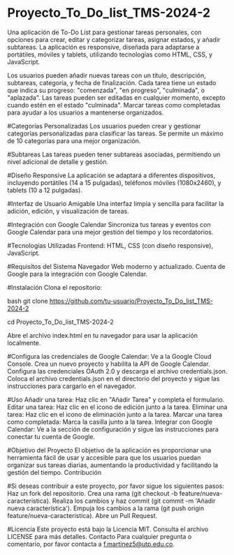 # Proyecto_To_Do_list_TMS-2024-2
Una aplicación de To-Do List para gestionar tareas personales, con opciones para crear, editar y categorizar tareas, asignar estados, y añadir subtareas. La aplicación es responsive, diseñada para adaptarse a portátiles, móviles y tablets, utilizando tecnologías como HTML, CSS, y JavaScript.

Los usuarios pueden añadir nuevas tareas con un título, descripción, subtareas, categoría, y fecha de finalización.
Cada tarea tiene un estado que indica su progreso: "comenzada", "en progreso", "culminada", o "aplazada".
Las tareas pueden ser editadas en cualquier momento, excepto cuando estén en el estado "culminada".
Marcar tareas como completadas para ayudar a los usuarios a mantenerse organizados.

#Categorías Personalizadas
Los usuarios pueden crear y gestionar categorías personalizadas para clasificar las tareas.
Se permite un máximo de 10 categorías para una mejor organización.

#Subtareas
Las tareas pueden tener subtareas asociadas, permitiendo un nivel adicional de detalle y gestión.

#Diseño Responsive
La aplicación se adaptará a diferentes dispositivos, incluyendo portátiles (14 a 15 pulgadas), teléfonos móviles (1080x2460), y tablets (10 a 12 pulgadas).

#Interfaz de Usuario Amigable
Una interfaz limpia y sencilla para facilitar la adición, edición, y visualización de tareas.

#Integración con Google Calendar
Sincroniza tus tareas y eventos con Google Calendar para una mejor gestión del tiempo y los recordatorios.

#Tecnologías Utilizadas
Frontend: HTML, CSS (con diseño responsive), JavaScript.

#Requisitos del Sistema
Navegador Web moderno y actualizado.
Cuenta de Google para la integración con Google Calendar.

#Instalación
Clona el repositorio:

bash
git clone https://github.com/tu-usuario/Proyecto_To_Do_list_TMS-2024-2

cd Proyecto_To_Do_list_TMS-2024-2

Abre el archivo index.html en tu navegador para usar la aplicación localmente.

#Configura las credenciales de Google Calendar:
    Ve a la Google Cloud Console.
    Crea un nuevo proyecto y habilita la API de Google Calendar.
    Configura las credenciales OAuth 2.0 y descarga el archivo credentials.json.
    Coloca el archivo credentials.json en el directorio del proyecto y sigue las instrucciones para cargarlo en el navegador.

#Uso
Añadir una tarea: Haz clic en "Añadir Tarea" y completa el formulario.
Editar una tarea: Haz clic en el icono de edición junto a la tarea.
Eliminar una tarea: Haz clic en el icono de eliminación junto a la tarea.
Marcar una tarea como completada: Marca la casilla junto a la tarea.
Integrar con Google Calendar: Ve a la sección de configuración y sigue las instrucciones para conectar tu cuenta de Google.

#Objetivo del Proyecto
El objetivo de la aplicación es proporcionar una herramienta fácil de usar y accesible para que los usuarios puedan organizar sus tareas diarias, aumentando la productividad y facilitando la gestión del tiempo. Contribución

#Si deseas contribuir a este proyecto, por favor sigue los siguientes pasos:
Haz un fork del repositorio.
Crea una rama (git checkout -b feature/nueva-caracteristica).
Realiza los cambios y haz commit (git commit -m 'Añadir nueva característica').
Empuja los cambios a la rama (git push origin feature/nueva-caracteristica).
Abre un Pull Request.

#Licencia
Este proyecto está bajo la Licencia MIT. Consulta el archivo LICENSE para más detalles. Contacto
Para cualquier pregunta o comentario, por favor contacta a f.martinez5@utp.edu.co.
